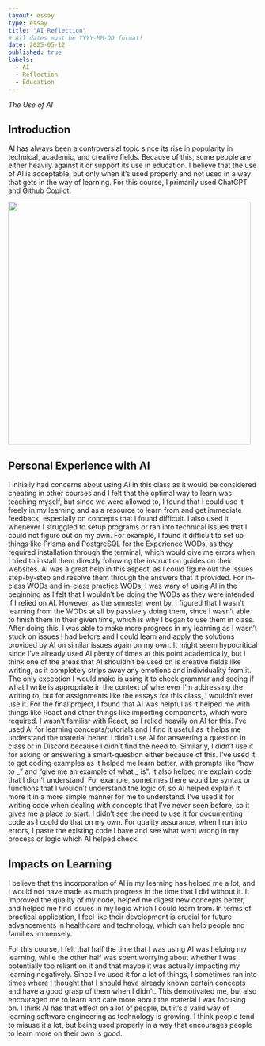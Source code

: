 ```yaml
---
layout: essay
type: essay
title: "AI Reflection"
# All dates must be YYYY-MM-DD format!
date: 2025-05-12
published: true
labels:
  - AI
  - Reflection
  - Education
---
```




*The Use of AI*


## Introduction
AI has always been a controversial topic since its rise in popularity in technical, academic, and creative fields. Because of this, some people are either heavily against it or support its use in education. I believe that the use of AI is acceptable, but only when it’s used properly and not used in a way that gets in the way of learning. For this course, I primarily used ChatGPT and Github Copilot. 

<img width="490px" class="rounded float-start pe-4" src="../img/adel-z-tVZlDgl5ZS4-unsplash.jpg">

## Personal Experience with AI
I initially had concerns about using AI in this class as it would be considered cheating in other courses and I felt that the optimal way to learn was teaching myself, but since we were allowed to, I found that I could use it freely in my learning and as a resource to learn from and get immediate feedback, especially on concepts that I found difficult. I also used it whenever I struggled to setup programs or ran into technical issues that I could not figure out on my own. For example, I found it difficult to set up things like Prisma and PostgreSQL for the Experience WODs, as they required installation through the terminal, which would give me errors when I tried to install them directly following the instruction guides on their websites. AI was a great help in this aspect, as I could figure out the issues step-by-step and resolve them through the answers that it provided. For in-class WODs and in-class practice WODs, I was wary of using AI in the beginning as I felt that I wouldn’t be doing the WODs as they were intended if I relied on AI. However, as the semester went by, I figured that I wasn’t learning from the WODs at all by passively doing them, since I wasn’t able to finish them in their given time, which is why I began to use them in class. After doing this, I was able to make more progress in my learning as I wasn’t stuck on issues I had before and I could learn and apply the solutions provided by AI on similar issues again on my own. It might seem hypocritical since I’ve already used AI plenty of times at this point academically, but I think one of the areas that AI shouldn’t be used on is creative fields like writing, as it completely strips away any emotions and individuality from it. The only exception I would make is using it to check grammar and seeing if what I write is appropriate in the context of wherever I’m addressing the writing to, but for assignments like the essays for this class, I wouldn’t ever use it. For the final project, I found that AI was helpful as it helped me with things like React and other things like importing components, which were required. I wasn’t familiar with React, so I relied heavily on AI for this. I’ve used AI for learning concepts/tutorials and I find it useful as it helps me understand the material better. I didn’t use AI for answering a question in class or in Discord because I didn’t find the need to. Similarly, I didn’t use it for asking or answering a smart-question either because of this. I’ve used it to get coding examples as it helped me learn better, with prompts like “how to _” and “give me an example of what _ is”. It also helped me explain code that I didn’t understand. For example, sometimes there would be syntax or functions that I wouldn’t understand the logic of, so AI helped explain it more it in a more simple manner for me to understand. I’ve used it for writing code when dealing with concepts that I’ve never seen before, so it gives me a place to start. I didn’t see the need to use it for documenting code as I could do that on my own. For quality assurance, when I run into errors, I paste the existing code I have and see what went wrong in my process or logic which AI helped check.

## Impacts on Learning
I believe that the incorporation of AI in my learning has helped me a lot, and I would not have made as much progress in the time that I did without it. It improved the quality of my code, helped me digest new concepts better, and helped me find issues in my logic which I could learn from. In terms of practical application, I feel like their development is crucial for future advancements in healthcare and technology, which can help people and families immensely.

For this course, I felt that half the time that I was using AI was helping my learning, while the other half was spent worrying about whether I was potentially too reliant on it and that maybe it was actually impacting my learning negatively. Since I’ve used it for a lot of things, I sometimes ran into times where I thought that I should have already known certain concepts and have a good grasp of them when I didn’t. This demotivated me, but also encouraged me to learn and care more about the material I was focusing on. I think AI has that effect on a lot of people, but it’s a valid way of learning software engineering as technology is growing. I think people tend to misuse it a lot, but being used properly in a way that encourages people to learn more on their own is good.

